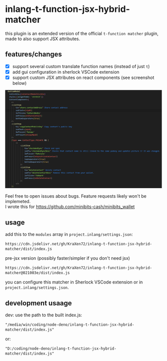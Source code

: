 # inlang-t-function-jsx-hybrid-matcher
this plugin is an extended version of the official `t-function matcher` plugin, made to also support JSX attributes.  
  
## features/changes
- [x] support several custom translate function names (instead of just `t`)
- [x] add gui configuration in sherlock VSCode extension
- [x] support custom JSX attributes on react components (see screenshot below)
  
![main screenshot](screenshots/screenie1.png)  
  
Feel free to open issues about bugs. Feature requests likely won't be implemeted.  
I wrote this for https://github.com/minibits-cash/minibits_wallet  

## usage
add this to the `modules` array in `project.inlang/settings.json`:
```
https://cdn.jsdelivr.net/gh/KraXen72/inlang-t-function-jsx-hybrid-matcher/dist/index.js
```
pre-jsx version (possibly faster/simpler if you don't need jsx)
```
https://cdn.jsdelivr.net/gh/KraXen72/inlang-t-function-jsx-hybrid-matcher@021003e/dist/index.js
```

you can configure this matcher in Sherlock VSCode extension or in `project.inlang/settings.json`.

## development usaage
dev: use the path to the built index.js:
```
"/media/win/coding/node-deno/inlang-t-function-jsx-hybrid-matcher/dist/index.js"
```
or:
```
"D:/coding/node-deno/inlang-t-function-jsx-hybrid-matcher/dist/index.js"
```